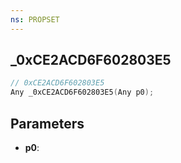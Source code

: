 ```yaml
---
ns: PROPSET
---
```

## _0xCE2ACD6F602803E5

```c
// 0xCE2ACD6F602803E5
Any _0xCE2ACD6F602803E5(Any p0);
```

## Parameters
* **p0**:
